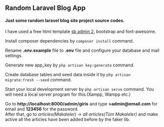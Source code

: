 <h2>Random Laravel Blog App</h2>
<h4>Just some random laravel blog site project source codes.</h4>
<p>I have used a free html template <a href="https://startbootstrap.com/theme/sb-admin-2" target="_blank">sb admin 2</a>, bootstrap and font-awesome.</p>
<p>Install composer dependencies by <code>composer install</code> command.</p>
<p>Rename <b>.env.example</b> file to <b>.env</b> file and configure your database and mail settings.</p>
<p>Generate new app_key by <code>php artisan key:generate</code> command.</p>
<p>Create database tables and seed data inside it by <code>php artisan migrate:fresh --seed</code> command.</p>
<p>Start your local development server by <code>php artisan serve</code> command. You will need a local server program for this.(Xampp, Wampp etc.)</p>
</p>
    Go to <b>http://localhost:8000/admin/giris</b> and type <b>>admin@email.com</b> for email and <b>123456</b> for the password.<br>
    After that, go to <i>articles(Makaleler)</i> -> <i>all articles(Tüm Makaleler)</i> and make active all the articles have been added before by the faker lib.
</p>
